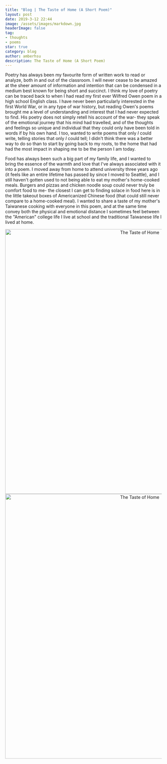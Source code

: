 ```yaml
---
title: "Blog | The Taste of Home (A Short Poem)"
layout: post
date: 2019-3-12 22:44
image: /assets/images/markdown.jpg
headerImage: false
tag:
- thoughts
- poems
star: true
category: blog
author: amberhsu
description: The Taste of Home (A Short Poem)
---
```


Poetry has always been my favourite form of written work to read or analyze, both in and out of the classroom. I will never cease to be amazed at the sheer amount of information and intention that can be condensed in a medium best known for being short and succinct. I think my love of poetry can be traced back to when I had read my first ever Wilfred Owen poem in a high school English class. I have never been particularly interested in the first World War, or in any type of war history, but reading Owen's poems brought me a level of understanding and interest that I had never expected to find. His poetry does not simply retell his account of the war- they speak of the emotional journey that his mind had travelled, and of the thoughts and feelings so unique and individual that they could only have been told in words if by his own hand. I too, wanted to write poems that only *I* could write, telling stories that only *I* could tell; I didn't think there was a better way to do so than to start by going back to my roots, to the home that had had the most impact in shaping me to be the person I am today.

 Food has always been such a big part of my family life, and I wanted to bring the essence of the warmth and love that I've always associated with it into a poem. I moved away from home to attend university three years ago (it feels like an entire lifetime has passed by since I moved to Seattle), and I still haven't gotten used to not being able to eat my mother's home-cooked meals. Burgers and pizzas and chicken noodle soup could never truly be comfort food to me- the closest I can get to finding solace in food here is in the little takeout boxes of Americanized Chinese food (that could still never compare to a home-cooked meal). I wanted to share a taste of my mother's Taiwanese cooking with everyone in this poem, and at the same time convey both the physical and emotional distance I sometimes feel between the "American" college life I live at school and the traditional Taiwanese life I lived at home.

<div style="text-align: center">
    <img class="image" src="https://amberhsuu.github.io/assets/images/homepoem.jpg" alt="The Taste of Home" width="850"/>
</div>
 
 <div style="text-align: center">
    <img class="image" src="https://amberhsuu.github.io/assets/images/homepoem1.jpg" alt="The Taste of Home" width="850"/>
</div>
